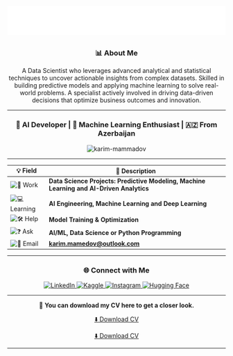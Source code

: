 <div align="center">

<h1 align="center"><img src="./bannerr.svg" alt="Hi , I'm Karim" /></h1>


<h3 align="center">📊 About Me</h3>

<p align="center">
A Data Scientist who leverages advanced analytical and statistical techniques to uncover actionable insights from complex datasets. Skilled in building predictive models and applying machine learning to solve real-world problems. A specialist actively involved in driving data-driven decisions that optimize business outcomes and innovation.
</p>

---

<h3 align="center">🚀 AI Developer | 🧠 Machine Learning Enthusiast | 🇦🇿 From Azerbaijan</h3>

<p align="center">
  <img src="https://komarev.com/ghpvc/?username=karim-mammadov&label=Profile%20Views&color=0e75b6&style=flat" alt="karim-mammadov" />
</p>

---

| 💡 Field | 💬 Description |
| -------- | --------------- |
| ![🔧 Work](https://img.shields.io/badge/-Work-00bcd4?style=for-the-badge&logo=github) | **Data Science Projects: Predictive Modeling, Machine Learning and AI-Driven Analytics** |
| ![💻 Learning](https://img.shields.io/badge/-Learning-673ab7?style=for-the-badge&logo=python&logoColor=white) | **AI Engineering, Machine Learning and Deep Learning** |
| ![🛠 Help](https://img.shields.io/badge/-Help-f44336?style=for-the-badge&logo=opsgenie&logoColor=white) | **Model Training & Optimization** |
| ![❓ Ask](https://img.shields.io/badge/-Ask-4caf50?style=for-the-badge&logo=stackoverflow&logoColor=white) | **AI/ML, Data Science or Python Programming** |
| ![📧 Email](https://img.shields.io/badge/-Email-607d8b?style=for-the-badge&logo=gmail&logoColor=white) | **[karim.mamedov@outlook.com](mailto:karim.mamedov@outlook.com)** |


---

### 🌐 Connect with Me
<p align="center">
  <a href="https://www.linkedin.com/in/karim-mamedov/" target="_blank">
    <img src="https://cdn-icons-png.flaticon.com/24/174/174857.png" alt="LinkedIn" width="30" height="30" />
  </a>
  <a href="https://www.kaggle.com/karimmammadov1" target="_blank">
    <img src="https://cdn.jsdelivr.net/gh/devicons/devicon/icons/kaggle/kaggle-original.svg" alt="Kaggle" width="30" height="30" />
  </a>
  <a href="https://www.instagram.com/mamedoov.k/" target="_blank">
    <img src="https://cdn-icons-png.flaticon.com/24/174/174855.png" alt="Instagram" width="30" height="30" />
  </a>
  <a href="https://huggingface.co/mammadovkarimN1" target="_blank">
  <img src="https://commons.wikimedia.org/wiki/Special:Redirect/file/Hf-logo-with-title.svg" alt="Hugging Face" width="130" height="130" />
</a>

</p>

---


📄 **You can download my CV here to get a closer look.** 

[⬇️ Download CV](https://github.com/karim-mammadov/karim-mammadov/blob/main/CV_mammadov_karim.pdf.pdf)

[⬇️ Download CV](https://github.com/karim-mammadov/karim-mammadov/raw/main/CV_mammadov_karim.pdf?download=)

---


</div>
